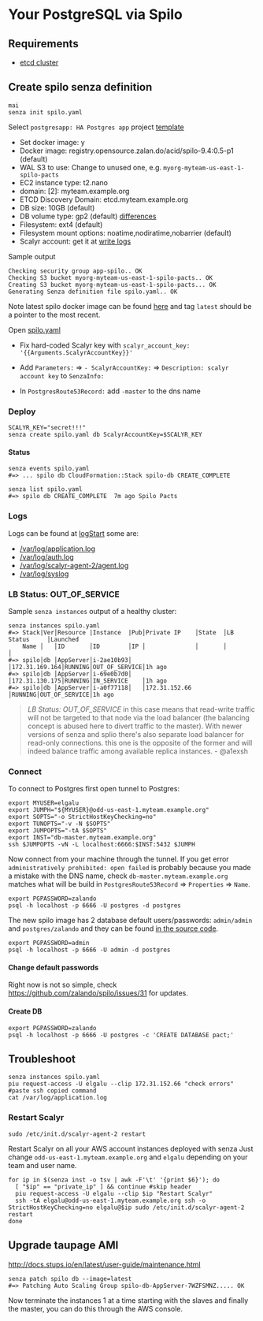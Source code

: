 # Your PostgreSQL via Spilo

## Requirements

* [etcd cluster](./etcd.md)

## Create spilo senza definition
    mai
    senza init spilo.yaml

Select `postgresapp: HA Postgres app` project [template](https://github.com/zalando-stups/senza/blob/master/senza/templates/postgresapp.py)

* Set docker image: y
* Docker image: registry.opensource.zalan.do/acid/spilo-9.4:0.5-p1 (default)
* WAL S3 to use: Change to unused one, e.g. `myorg-myteam-us-east-1-spilo-pacts`
* EC2 instance type: t2.nano
* domain: [2]: myteam.example.org
* ETCD Discovery Domain: etcd.myteam.example.org
* DB size: 10GB (default)
* DB volume type: gp2 (default) [differences](http://docs.aws.amazon.com/AWSEC2/latest/UserGuide/EBSVolumeTypes.html)
* Filesystem: ext4 (default)
* Filesystem mount options: noatime,nodiratime,nobarrier (default)
* Scalyr account: get it at [write logs](https://www.scalyr.com/keys)

Sample output

    Checking security group app-spilo.. OK
    Checking S3 bucket myorg-myteam-us-east-1-spilo-pacts.. OK
    Creating S3 bucket myorg-myteam-us-east-1-spilo-pacts... OK
    Generating Senza definition file spilo.yaml.. OK

Note latest spilo docker image can be found [here](https://registry.opensource.zalan.do/v1/repositories/acid/spilo-9.4/tags) and tag `latest` should be a pointer to the most recent.

Open [spilo.yaml](../spilo.yaml)

* Fix hard-coded Scalyr key with `scalyr_account_key: '{{Arguments.ScalyrAccountKey}}'`

* Add `Parameters:` => `- ScalyrAccountKey:` => `Description: scalyr account key` to `SenzaInfo:`

* In `PostgresRoute53Record:` add `-master` to the dns name

### Deploy
    SCALYR_KEY="secret!!!"
    senza create spilo.yaml db ScalyrAccountKey=$SCALYR_KEY

#### Status
    senza events spilo.yaml
    #=> ... spilo db CloudFormation::Stack spilo-db CREATE_COMPLETE

    senza list spilo.yaml
    #=> spilo db CREATE_COMPLETE  7m ago Spilo Pacts

### Logs
Logs can be found at [logStart](https://www.scalyr.com/logStart) some are:

* [/var/log/application.log](https://www.scalyr.com/events?mode=log&filter=$logfile%3D%27%2Fvar%2Flog%2Fapplication.log%27%20$serverHost%3D%27spilo%27)
* [/var/log/auth.log](https://www.scalyr.com/events?mode=log&filter=$logfile%3D%27%2Fvar%2Flog%2Fauth.log%27%20$serverHost%3D%27spilo%27)
* [/var/log/scalyr-agent-2/agent.log](https://www.scalyr.com/events?mode=log&filter=$logfile%3D%27%2Fvar%2Flog%2Fscalyr-agent-2%2Fagent.log%27%20$serverHost%3D%27spilo%27)
* [/var/log/syslog](https://www.scalyr.com/events?mode=log&filter=$logfile%3D%27%2Fvar%2Flog%2Fsyslog%27%20$serverHost%3D%27spilo%27)



### LB Status: OUT_OF_SERVICE
Sample `senza instances` output of a healthy cluster:

    senza instances spilo.yaml
    #=> Stack|Ver│Resource |Instance  |Pub│Private IP    │State  │LB Status     │Launched
        Name │   │ID       │ID        │IP │              │       │              │
    #=> spilo│db │AppServer│i-2ae10b93│   │172.31.169.164│RUNNING│OUT_OF_SERVICE│1h ago
    #=> spilo│db │AppServer│i-69e0b7d0│   │172.31.130.175│RUNNING│IN_SERVICE    │1h ago
    #=> spilo│db │AppServer│i-a0f77118│   │172.31.152.66 │RUNNING│OUT_OF_SERVICE│1h ago

> *LB Status: OUT_OF_SERVICE* in this case means that read-write traffic will not be targeted to that node via the load balancer (the balancing concept is abused here to divert traffic to the master). With newer versions of senza and splio there's also separate load balancer for read-only connections. this one is the opposite of the former and will indeed balance traffic among available replica instances. - @a1exsh

### Connect
To connect to Postgres first open tunnel to Postgres:

    export MYUSER=elgalu
    export JUMPH="${MYUSER}@odd-us-east-1.myteam.example.org"
    export SOPTS="-o StrictHostKeyChecking=no"
    export TUNOPTS="-v -N $SOPTS"
    export JUMPOPTS="-tA $SOPTS"
    export INST="db-master.myteam.example.org"
    ssh $JUMPOPTS -vN -L localhost:6666:$INST:5432 $JUMPH

Now connect from your machine through the tunnel. If you get error `administratively prohibited: open failed` is probably because you made a mistake with the DNS name, check `db-master.myteam.example.org` matches what will be build in `PostgresRoute53Record` => `Properties` => `Name`.

    export PGPASSWORD=zalando
    psql -h localhost -p 6666 -U postgres -d postgres

The new spilo image has 2 database default users/passwords: `admin/admin` and `postgres/zalando` and they can be found [in the source code](https://github.com/zalando/spilo/blob/master/postgres-appliance/postgres_ha.sh#L76).

    export PGPASSWORD=admin
    psql -h localhost -p 6666 -U admin -d postgres

#### Change default passwords
Right now is not so simple, check https://github.com/zalando/spilo/issues/31 for updates.

#### Create DB
    export PGPASSWORD=zalando
    psql -h localhost -p 6666 -U postgres -c 'CREATE DATABASE pact;'

## Troubleshoot
    senza instances spilo.yaml
    piu request-access -U elgalu --clip 172.31.152.66 "check errors"
    #paste ssh copied command
    cat /var/log/application.log

### Restart Scalyr
    sudo /etc/init.d/scalyr-agent-2 restart

Restart Scalyr on all your AWS account instances deployed with senza
Just change `odd-us-east-1.myteam.example.org` and `elgalu` depending on your team and user name.

    for ip in $(senza inst -o tsv | awk -F'\t' '{print $6}'); do
      [ "$ip" == "private_ip" ] && continue #skip header
      piu request-access -U elgalu --clip $ip "Restart Scalyr"
      ssh -tA elgalu@odd-us-east-1.myteam.example.org ssh -o StrictHostKeyChecking=no elgalu@$ip sudo /etc/init.d/scalyr-agent-2 restart
    done



## Upgrade taupage AMI
http://docs.stups.io/en/latest/user-guide/maintenance.html

    senza patch spilo db --image=latest
    #=> Patching Auto Scaling Group spilo-db-AppServer-7WZFSMNZ..... OK

Now terminate the instances 1 at a time starting with the slaves and finally the master, you can do this through the AWS console.
